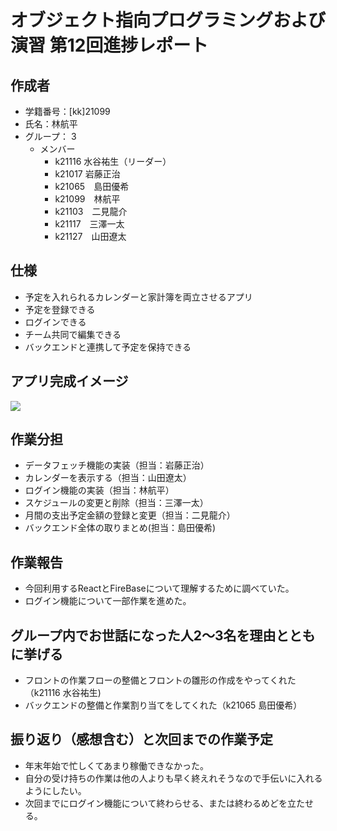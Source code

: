 # オブジェクト指向プログラミングおよび演習 第12回進捗レポート

## 作成者
- 学籍番号：[kk]21099
- 氏名：林航平
- グループ： 3
    - メンバー
        - k21116 水谷祐生（リーダー）
        - k21017 岩藤正治
        - k21065　島田優希
        - k21099　林航平
        - k21103　二見龍介
        - k21117　三澤一太
        - k21127　山田遼太

## 仕様
- 予定を入れられるカレンダーと家計簿を両立させるアプリ
- 予定を登録できる
- ログインできる
- チーム共同で編集できる
- バックエンドと連携して予定を保持できる

## アプリ完成イメージ
![](https://i.imgur.com/WyMVspL.png)

## 作業分担
- データフェッチ機能の実装（担当：岩藤正治）
- カレンダーを表示する（担当：山田遼太）
- ログイン機能の実装（担当：林航平）
- スケジュールの変更と削除（担当：三澤一太）
- 月間の支出予定金額の登録と変更（担当：二見龍介）
- バックエンド全体の取りまとめ(担当：島田優希)

## 作業報告
- 今回利用するReactとFireBaseについて理解するために調べていた。
- ログイン機能について一部作業を進めた。

## グループ内でお世話になった人2〜3名を理由とともに挙げる
- フロントの作業フローの整備とフロントの雛形の作成をやってくれた（k21116 水谷祐生)
- バックエンドの整備と作業割り当てをしてくれた（k21065 島田優希）

## 振り返り（感想含む）と次回までの作業予定
- 年末年始で忙しくてあまり稼働できなかった。
- 自分の受け持ちの作業は他の人よりも早く終えれそうなので手伝いに入れるようにしたい。
- 次回までにログイン機能について終わらせる、または終わるめどを立たせる。